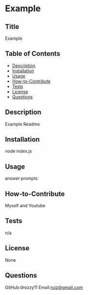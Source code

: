# Example
  
  
## Title
Example

## Table of Contents
  * [Description](#Description)
  * [Installation](#Installation)
  * [Usage](#Usage)
  * [How-to-Contribute](#How-to-Contribute)
  * [Tests](#Tests)
  * [License](#License)
  * [Questions](#Questions)

## Description
Example Readme

## Installation
node index.js

## Usage
answer prompts

## How-to-Contribute
Myself and Youtube

## Tests
n/a

## License
None

## Questions
GitHub:drozzy11
Email:ruiz@gmail.com

